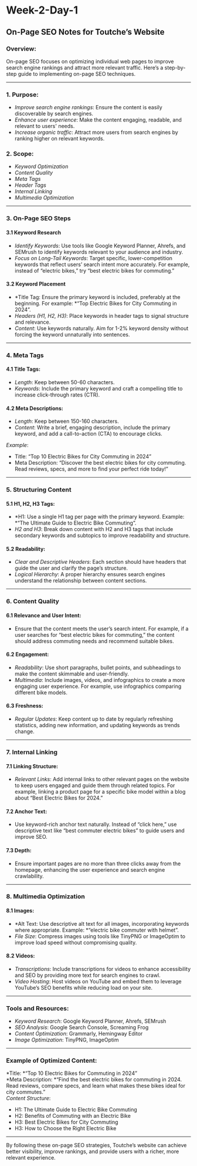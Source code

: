# Week-2-Day-1

## On-Page SEO Notes for Toutche’s Website

### Overview:
On-page SEO focuses on optimizing individual web pages to improve search engine rankings and attract more relevant traffic. Here’s a step-by-step guide to implementing on-page SEO techniques.

---

### 1. Purpose:
- *Improve search engine rankings*: Ensure the content is easily discoverable by search engines.
- *Enhance user experience*: Make the content engaging, readable, and relevant to users' needs.
- *Increase organic traffic*: Attract more users from search engines by ranking higher on relevant keywords.

### 2. Scope:
- *Keyword Optimization*
- *Content Quality*
- *Meta Tags*
- *Header Tags*
- *Internal Linking*
- *Multimedia Optimization*

---

### 3. On-Page SEO Steps

#### 3.1 Keyword Research
- *Identify Keywords*: Use tools like Google Keyword Planner, Ahrefs, and SEMrush to identify keywords relevant to your audience and industry.
- *Focus on Long-Tail Keywords*: Target specific, lower-competition keywords that reflect users’ search intent more accurately. For example, instead of “electric bikes,” try “best electric bikes for commuting.”

#### 3.2 Keyword Placement
- *Title Tag: Ensure the primary keyword is included, preferably at the beginning. For example: *“Top Electric Bikes for City Commuting in 2024”.
- *Headers (H1, H2, H3)*: Place keywords in header tags to signal structure and relevance.
- *Content*: Use keywords naturally. Aim for 1-2% keyword density without forcing the keyword unnaturally into sentences.

---

### 4. Meta Tags

#### 4.1 Title Tags:
- *Length*: Keep between 50-60 characters.
- *Keywords*: Include the primary keyword and craft a compelling title to increase click-through rates (CTR).

#### 4.2 Meta Descriptions:
- *Length*: Keep between 150-160 characters.
- *Content*: Write a brief, engaging description, include the primary keyword, and add a call-to-action (CTA) to encourage clicks.

*Example*:  
- Title: “Top 10 Electric Bikes for City Commuting in 2024”  
- Meta Description: “Discover the best electric bikes for city commuting. Read reviews, specs, and more to find your perfect ride today!”

---

### 5. Structuring Content

#### 5.1 H1, H2, H3 Tags:
- *H1: Use a single H1 tag per page with the primary keyword. Example: *“The Ultimate Guide to Electric Bike Commuting”.
- *H2 and H3*: Break down content with H2 and H3 tags that include secondary keywords and subtopics to improve readability and structure.

#### 5.2 Readability:
- *Clear and Descriptive Headers*: Each section should have headers that guide the user and clarify the page’s structure.
- *Logical Hierarchy*: A proper hierarchy ensures search engines understand the relationship between content sections.

---

### 6. Content Quality

#### 6.1 Relevance and User Intent:
- Ensure that the content meets the user’s search intent. For example, if a user searches for “best electric bikes for commuting,” the content should address commuting needs and recommend suitable bikes.

#### 6.2 Engagement:
- *Readability*: Use short paragraphs, bullet points, and subheadings to make the content skimmable and user-friendly.
- *Multimedia*: Include images, videos, and infographics to create a more engaging user experience. For example, use infographics comparing different bike models.

#### 6.3 Freshness:
- *Regular Updates*: Keep content up to date by regularly refreshing statistics, adding new information, and updating keywords as trends change.

---

### 7. Internal Linking

#### 7.1 Linking Structure:
- *Relevant Links*: Add internal links to other relevant pages on the website to keep users engaged and guide them through related topics. For example, linking a product page for a specific bike model within a blog about “Best Electric Bikes for 2024.”

#### 7.2 Anchor Text:
- Use keyword-rich anchor text naturally. Instead of “click here,” use descriptive text like “best commuter electric bikes” to guide users and improve SEO.

#### 7.3 Depth:
- Ensure important pages are no more than three clicks away from the homepage, enhancing the user experience and search engine crawlability.

---

### 8. Multimedia Optimization

#### 8.1 Images:
- *Alt Text: Use descriptive alt text for all images, incorporating keywords where appropriate. Example: *“electric bike commuter with helmet”.
- *File Size*: Compress images using tools like TinyPNG or ImageOptim to improve load speed without compromising quality.

#### 8.2 Videos:
- *Transcriptions*: Include transcriptions for videos to enhance accessibility and SEO by providing more text for search engines to crawl.
- *Video Hosting*: Host videos on YouTube and embed them to leverage YouTube’s SEO benefits while reducing load on your site.

---

### Tools and Resources:
- *Keyword Research*: Google Keyword Planner, Ahrefs, SEMrush
- *SEO Analysis*: Google Search Console, Screaming Frog
- *Content Optimization*: Grammarly, Hemingway Editor
- *Image Optimization*: TinyPNG, ImageOptim

---

### Example of Optimized Content:

*Title: *“Top 10 Electric Bikes for Commuting in 2024”  
*Meta Description: *“Find the best electric bikes for commuting in 2024. Read reviews, compare specs, and learn what makes these bikes ideal for city commutes.”  
*Content Structure*:  
- H1: The Ultimate Guide to Electric Bike Commuting  
- H2: Benefits of Commuting with an Electric Bike  
- H3: Best Electric Bikes for City Commuting  
- H3: How to Choose the Right Electric Bike  

---

By following these on-page SEO strategies, Toutche’s website can achieve better visibility, improve rankings, and provide users with a richer, more relevant experience.

